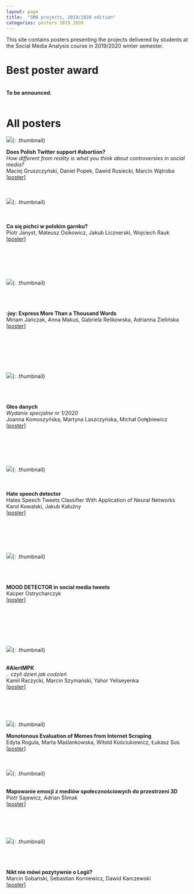 ```yaml
---
layout: page
title:  "SMA projects, 2019/2020 edition"
categories: posters 2019_2020
---
```

<style>
  .thumbnail{
    width:40%;
    height:40%;
    float: left;
    border: 0px solid;
    border-color: #ccc;
    margin-right: 3%;
    margin-left: 5%;
    margin-bottom: 5%;
  }
    .thumbnail-oversized{
    width:30%;
    height:30%;
    float: left;
    border: 0px solid;
    border-color: #ccc;
    margin-right: 3%;
    margin-left: 5%;
    margin-bottom: 5%;
  }
  .description{
    margin-top: 20px;
    padding-top: 50px;
  }

</style>

This site contains posters presenting the projects delivered by students at the Social Media Analysis course in 2019/2020 winter semester.  

# Best poster award 

<p style=".description"><br /><b>To be announced. </b><br />
 <br />
</p>    

# All posters

![](/posters/2019_2020/th/controversial.png){: .thumbnail}  
<p style=".description"><b>Does Polish Twitter support #abortion?</b><br />
<i>How different from reality is what you think about controversies in social media?</i> <br />
Maciej Gruszczyński, Daniel Popek, Dawid Rusiecki, Marcin Wątroba <br />
<a href="/posters/2019_2020/pdf/controversial.pdf">[poster]</a>
<br />
<br />
<br />
</p> 

![](/posters/2019_2020/th/polski_garnek.png){: .thumbnail}  
<p style=".description"><br /><br /><b>Co się pichci w polskim garnku?</b><br />
Piotr Janyst, Mateusz Osikowicz, Jakub Licznerski, Wojciech Rauk <br />
<a href="/posters/2019_2020/pdf/polski_garnek.pdf">[poster]</a>
<br />
<br />
<br />
<br />
<br />
<br />
</p> 

![](/posters/2019_2020/th/emoji.png){: .thumbnail}  
<p style=".description"><br /><br /><br /><b>:joy: Express More Than a Thousand Words</b><br />
Miriam Jańczak, Anna Makuś, Gabriela Relikowska, Adrianna Zielińska <br />
<a href="/posters/2019_2020/pdf/emoji.pdf">[poster]</a>
<br />
<br />
<br />
<br />
<br />
<br />
<br />
</p> 

![](/posters/2019_2020/th/glos_danych.png){: .thumbnail}  
<p style=".description"><br /><br /><br /><b>Głos danych</b><br />
<i>Wydanie specjalne nr 1/2020</i><br />
Joanna Komoszyńska, Martyna Laszczyńska, Michał Gołębiewicz <br />
<a href="/posters/2019_2020/pdf/glos_danych.pdf">[poster]</a>
<br />
<br />
<br />
<br />
<br />
<br />
</p> 

![](/posters/2019_2020/th/hate_speech.png){: .thumbnail}  
<p style=".description"><br /><br /><b>Hate speech detector</b><br /> 
Hates Speech Tweets Classifier With Application of Neural Networks<br />
Karol Kowalski, Jakub Kałużny <br />
<a href="/posters/2019_2020/pdf/hate_speech.pdf">[poster]</a>
<br />
<br />
<br />
<br />
<br />
<br />
</p> 

![](/posters/2019_2020/th/mood_detector.png){: .thumbnail}  
<p style=".description"><br /><br /><br /><b>MOOD DETECTOR in social media tweets</b><br />
Kacper Ostrycharczyk <br />
<a href="/posters/2019_2020/pdf/mood_detector.pdf">[poster]</a>
<br />
<br />
<br />
<br />
<br />
<br />
<br />
</p> 

![](/posters/2019_2020/th/alertmpk.png){: .thumbnail}  
<p style=".description"><br /><b>#AlertMPK</b><br />
<i>.. czyli dzień jak codzień </i><br />
Kamil Raczycki, Marcin Szymański, Yahor Yeliseyenka <br />
<a href="/posters/2019_2020/pdf/alertmpk.pdf">[poster]</a>
<br />
<br />
<br />
<br />
<br />
</p> 

![](/posters/2019_2020/th/memes.png){: .thumbnail}  
<p style=".description"><b>Monotonous Evaluation of Memes from Internet Scraping</b><br />
Edyta Rogula, Marta Maślankowska, Witold Kościukiewicz, Łukasz Sus <br />
<a href="/posters/2019_2020/pdf/memes.pdf">[poster]</a>
<br />
<br />
<br />
</p>

![](/posters/2019_2020/th/3d.png){: .thumbnail}  
<p style=".description"><b><br />Mapowanie emocji z mediów społecznościowych do przestrzeni 3D</b><br />
Piotr Sajewicz, Adrian Ślimak <br />
<a href="/posters/2019_2020/pdf/3d.pdf">[poster]</a>
<br />
<br />
<br />
<br />
<br />
</p>

![](/posters/2019_2020/th/football.png){: .thumbnail}  
<p style=".description"><b><br /><br /><br />Nikt nie mówi pozytywnie o Legii?</b><br />
Marcin Sobański, Sebastian Korniewicz, Dawid Karczewski <br />
<a href="/posters/2019_2020/pdf/football.pdf">[poster]</a>
<br />
<br />
<br />
<br />
<br />
</p>